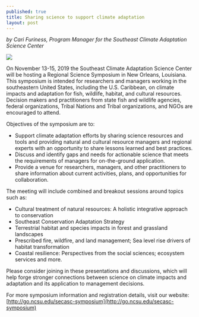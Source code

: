 ```yaml
---
published: true
title: Sharing science to support climate adaptation
layout: post
---
```

_by Cari Furiness, Program Manager for the Southeast Climate Adaptation Science Center_

![]({{site.baseurl}}/images/secasc.png)

On November 13-15, 2019 the Southeast Climate Adaptation Science Center will be hosting a Regional Science Symposium in New Orleans, Louisiana. This symposium is intended for researchers and managers working in the southeastern United States, including the U.S. Caribbean, on climate impacts and adaptation for fish, wildlife, habitat, and cultural resources. Decision makers and practitioners from state fish and wildlife agencies, federal organizations, Tribal Nations and Tribal organizations, and NGOs are encouraged to attend.

<!--more-->

Objectives of the symposium are to:

- Support climate adaptation efforts by sharing science resources and tools and providing natural and cultural resource managers and regional experts with an opportunity to share lessons learned and best practices.  
- Discuss and identify gaps and needs for actionable science that meets the requirements of managers for on-the-ground application.  
- Provide a venue for researchers, managers, and other practitioners to share information about current activities, plans, and opportunities for collaboration.  

<!--more-->

The meeting will include combined and breakout sessions around topics such as:

- Cultural treatment of natural resources: A holistic integrative approach to conservation
- Southeast Conservation Adaptation Strategy
- Terrestrial habitat and species impacts in forest and grassland landscapes
- Prescribed fire, wildfire, and land management; Sea level rise drivers of habitat transformation
- Coastal resilience: Perspectives from the social sciences; ecosystem services and more.

Please consider joining in these presentations and discussions, which will help forge stronger connections between science on climate impacts and adaptation and its application to management decisions.

For more symposium information and registration details, visit our website: [http://go.ncsu.edu/secasc-symposium](http://go.ncsu.edu/secasc-symposium)
